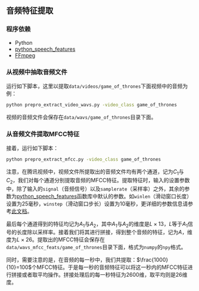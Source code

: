 ## 音频特征提取

### 程序依赖
 - Python
 - [python_speech_features](https://github.com/jameslyons/python_speech_features)
 - [FFmpeg](https://www.ffmpeg.org/download.html)

### 从视频中抽取音频文件
运行如下脚本，这里以提取`data/videos/game_of_thrones`下面视频中的音频为例：
```bash
python prepro_extract_video_wavs.py -video_class game_of_thrones
```

视频的音频文件会保存在`data/wavs/game_of_thrones`目录下面。

### 从音频文件提取MFCC特征
接着，运行如下脚本：
```bash
python prepro_extract_mfcc.py -video_class game_of_thrones
```

注意，在腾讯视频中，视频文件所提取出的音频文件均有两个通道，记为$C_1$与$C_2$，我们对每个通道分别提取音频的MFCC特征。提取特征时，输入的设置参数中，除了输入的`signal`（音频信号）以及`samplerate`（采样率）之外，其余的参数为[python_speech_features](https://github.com/jameslyons/python_speech_features)函数库中默认的参数。如`winlen`（滑动窗口长度）设置为25毫秒，`winstep`（滑动窗口步长）设置为10毫秒，更详细的参数信息请参考[此文档](https://github.com/jameslyons/python_speech_features/blob/master/README.rst)。

最后每个通道得到的特征均记为$A_1$与$A_2$，其中$A_1$与$A_2$的维度是$L \times 13$，$L$等于$A_1$信号的长度除以采样率。接着我们将其进行拼接，得到整个音频的特征，记为$A$，维度为$L\times26$。提取出的MFCC特征会保存在`data/wavs_mfcc_feats/game_of_thrones`目录下面，格式为`numpy`的`npy`格式。

同时，需要注意的是，在音频的每一秒中，我们共提取：$\frac{1000}{10}=100$个MFCC特征。于是每一秒的音频特征可以将这一秒内的MFCC特征进行拼接或者取平均操作。拼接处理后的每一秒特征为$2600$维，取平均则是$26$维度。



